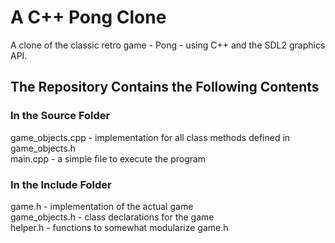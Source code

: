 # A C++ Pong Clone
A clone of the classic retro game - Pong - using C++ and the SDL2 graphics API.
## The Repository Contains the Following Contents
### In the Source Folder
game_objects.cpp - implementation for all class methods defined in game_objects.h </br>
main.cpp - a simple file to execute the program
### In the Include Folder
game.h - implementation of the actual game </br>
game_objects.h - class declarations for the game </br>
helper.h - functions to somewhat modularize game.h
